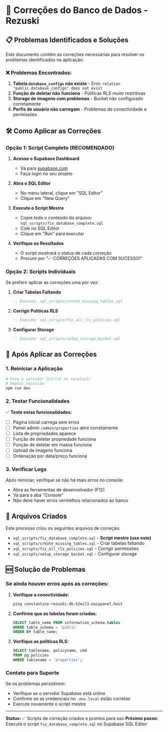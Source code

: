 # 🔧 Correções do Banco de Dados - Rezuski

## 📋 Problemas Identificados e Soluções

Este documento contém as correções necessárias para resolver os problemas identificados na aplicação:

### ❌ Problemas Encontrados:
1. **Tabela `database_configs` não existe** - Erro: `relation "public.database_configs" does not exist`
2. **Função de deletar não funciona** - Políticas RLS muito restritivas
3. **Storage de imagens com problemas** - Bucket não configurado corretamente
4. **Perfis de usuário não carregam** - Problemas de conectividade e permissões

## 🛠️ Como Aplicar as Correções

### Opção 1: Script Completo (RECOMENDADO)

1. **Acesse o Supabase Dashboard**
   - Vá para [supabase.com](https://supabase.com)
   - Faça login no seu projeto

2. **Abra o SQL Editor**
   - No menu lateral, clique em "SQL Editor"
   - Clique em "New Query"

3. **Execute o Script Mestre**
   - Copie todo o conteúdo do arquivo: `sql_scripts/fix_database_complete.sql`
   - Cole no SQL Editor
   - Clique em "Run" para executar

4. **Verifique os Resultados**
   - O script mostrará o status de cada correção
   - Procure por "✅ CORREÇÕES APLICADAS COM SUCESSO!"

### Opção 2: Scripts Individuais

Se preferir aplicar as correções uma por vez:

1. **Criar Tabelas Faltando**
   ```sql
   -- Execute: sql_scripts/create_missing_tables.sql
   ```

2. **Corrigir Políticas RLS**
   ```sql
   -- Execute: sql_scripts/fix_all_rls_policies.sql
   ```

3. **Configurar Storage**
   ```sql
   -- Execute: sql_scripts/setup_storage_bucket.sql
   ```

## 🔄 Após Aplicar as Correções

### 1. Reiniciar a Aplicação
```bash
# Pare o servidor (Ctrl+C no terminal)
# Depois reinicie:
npm run dev
```

### 2. Testar Funcionalidades

✅ **Teste estas funcionalidades:**
- [ ] Página inicial carrega sem erros
- [ ] Painel admin `/admin/properties` abre corretamente
- [ ] Lista de propriedades aparece
- [ ] Função de deletar propriedade funciona
- [ ] Função de deletar em massa funciona
- [ ] Upload de imagens funciona
- [ ] Ordenação por data/preço funciona

### 3. Verificar Logs

Após reiniciar, verifique se não há mais erros no console:
- Abra as ferramentas de desenvolvedor (F12)
- Vá para a aba "Console"
- Não deve haver erros vermelhos relacionados ao banco

## 📁 Arquivos Criados

Este processo criou os seguintes arquivos de correção:

- `sql_scripts/fix_database_complete.sql` - **Script mestre (use este)**
- `sql_scripts/create_missing_tables.sql` - Criar tabelas faltando
- `sql_scripts/fix_all_rls_policies.sql` - Corrigir permissões
- `sql_scripts/setup_storage_bucket.sql` - Configurar storage

## 🆘 Solução de Problemas

### Se ainda houver erros após as correções:

1. **Verifique a conectividade:**
   ```bash
   ping constantino-rezuski-db.62mil3.easypanel.host
   ```

2. **Confirme que as tabelas foram criadas:**
   ```sql
   SELECT table_name FROM information_schema.tables 
   WHERE table_schema = 'public' 
   ORDER BY table_name;
   ```

3. **Verifique as políticas RLS:**
   ```sql
   SELECT tablename, policyname, cmd 
   FROM pg_policies 
   WHERE tablename = 'properties';
   ```

### Contato para Suporte

Se os problemas persistirem:
- Verifique se o servidor Supabase está online
- Confirme se as credenciais no `.env.local` estão corretas
- Execute novamente o script mestre

---

**Status:** ✅ Scripts de correção criados e prontos para uso
**Próximo passo:** Execute o script `fix_database_complete.sql` no Supabase SQL Editor